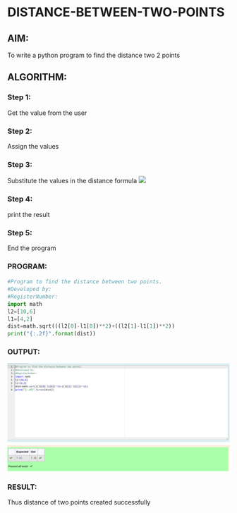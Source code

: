# DISTANCE-BETWEEN-TWO-POINTS

## AIM:

To write a python program to find the distance two 2 points

## ALGORITHM:

### Step 1: 
Get the value from the user 
### Step 2: 
Assign the values 
### Step 3: 
Substitute the values in the distance formula  ![](./formula.JPG)
### Step 4: 
print the result 
### Step 5: 
End the program
### PROGRAM:
```python
#Program to find the distance between two points.
#Developed by: 
#RegisterNumber:
import math
l2=[10,6]
l1=[4,2]
dist=math.sqrt(((l2[0]-l1[0])**2)+((l2[1]-l1[1])**2))
print("{:.2f}".format(dist))
```

### OUTPUT:
![](./distance.png)

### RESULT:
Thus distance of two points created successfully